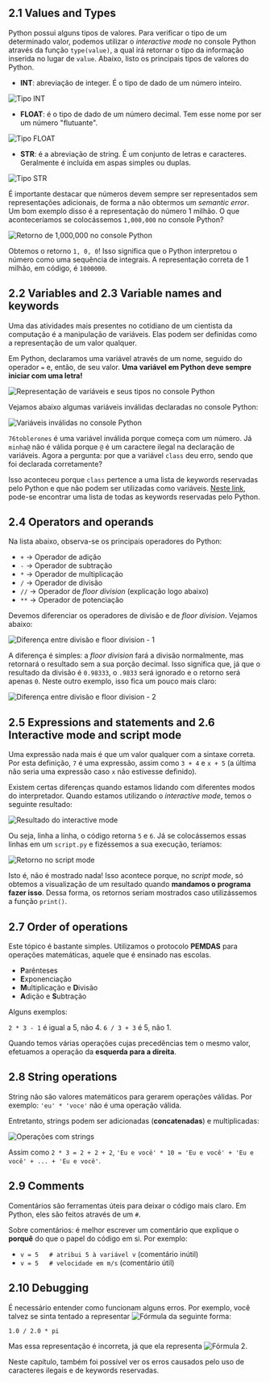## 2.1 Values and Types

Python possui alguns tipos de valores. Para verificar o tipo de um determinado valor, podemos utilizar o _interactive mode_ no console Python através da função ```type(value)```, a qual irá retornar o tipo da informação inserida no lugar de ```value```. Abaixo, listo os principais tipos de valores do Python.

- **INT**: abreviação de integer. É o tipo de dado de um número inteiro.

![Tipo INT](https://i.ibb.co/9g5TkCw/image.png)
- **FLOAT**: é o tipo de dado de um número decimal. Tem esse nome por ser um número "flutuante".

![Tipo FLOAT](https://i.ibb.co/tMSQCjz/image.png)
- **STR**: é a abreviação de string. É um conjunto de letras e caracteres. Geralmente é incluída em aspas simples ou duplas.

![Tipo STR](https://i.ibb.co/R9mT2H9/image.png)

É importante destacar que números devem sempre ser representados sem representações adicionais, de forma a não obtermos um _semantic error_. Um bom exemplo disso é a representação do número 1 milhão. O que aconteceríamos se colocássemos ```1,000,000``` no console Python?

![Retorno de 1,000,000 no console Python](https://i.ibb.co/m4JXRs8/image.png)

Obtemos o retorno ```1, 0, 0```! Isso significa que o Python interpretou o número como uma sequência de integrais. A representação correta de 1 milhão, em código, é ```1000000```.

## 2.2 Variables and 2.3 Variable names and keywords

Uma das atividades mais presentes no cotidiano de um cientista da computação é a manipulação de variáveis. Elas podem ser definidas como a representação de um valor qualquer.

Em Python, declaramos uma variável através de um nome, seguido do operador ```=``` e, então, de seu valor. **Uma variável em Python deve sempre iniciar com uma letra!**

![Representação de variáveis e seus tipos no console Python](https://i.ibb.co/ZV1ZJDr/image.png)

Vejamos abaixo algumas variáveis inválidas declaradas no console Python:

![Variáveis inválidas no console Python](https://i.ibb.co/rQDqPkq/image.png)

```76toblerones``` é uma variável inválida porque começa com um número. Já ```minha@``` não é válida porque ```@``` é um caractere ilegal na declaração de variáveis. Agora a pergunta: por que a variável ```class``` deu erro, sendo que foi declarada corretamente?

Isso aconteceu porque ```class``` pertence a uma lista de keywords reservadas pelo Python e que não podem ser utilizadas como variáveis. [Neste link](https://www.w3schools.in/python-tutorial/keywords/), pode-se encontrar uma lista de todas as keywords reservadas pelo Python.

## 2.4 Operators and operands

Na lista abaixo, observa-se os principais operadores do Python:
- ```+``` -> Operador de adição
- ```-``` -> Operador de subtração
- ```*``` -> Operador de multiplicação
- ```/``` -> Operador de divisão
- ```//``` -> Operador de _floor division_ (explicação logo abaixo)
- ```**``` -> Operador de potenciação

Devemos diferenciar os operadores de divisão e de _floor division_. Vejamos abaixo:

![Diferença entre divisão e floor division - 1](https://i.ibb.co/74ssMyQ/image.png)

A diferença é simples: a _floor division_ fará a divisão normalmente, mas retornará o resultado sem a sua porção decimal. Isso significa que, já que o resultado da divisão é ```0.98333```, o ```.9833``` será ignorado e o retorno será apenas ```0```. Neste outro exemplo, isso fica um pouco mais claro:

![Diferença entre divisão e floor division - 2](https://i.ibb.co/k190QmY/image.png)

## 2.5 Expressions and statements and 2.6 Interactive mode and script mode

Uma expressão nada mais é que um valor qualquer com a sintaxe correta. Por esta definição, ```7``` é uma expressão, assim como ```3 + 4``` e ```x + 5``` (a última não seria uma expressão caso ```x``` não estivesse definido).

Existem certas diferenças quando estamos lidando com diferentes modos do interpretador. Quando estamos utilizando o _interactive mode_, temos o seguinte resultado:

![Resultado do interactive mode](https://i.ibb.co/CHcpcNg/image.png)

Ou seja, linha a linha, o código retorna ```5``` e ```6```. Já se colocássemos essas linhas em um ```script.py``` e fizéssemos a sua execução, teríamos:

![Retorno no script mode](https://i.ibb.co/82Szfmk/image.png)

Isto é, não é mostrado nada! Isso acontece porque, no _script mode_, só obtemos a visualização de um resultado quando **mandamos o programa fazer isso**. Dessa forma, os retornos seriam mostrados caso utilizássemos a função  ```print()```.

## 2.7 Order of operations

Este tópico é bastante simples. Utilizamos o protocolo **PEMDAS** para operações matemáticas, aquele que é ensinado nas escolas.

- **P**arênteses
- **E**xponenciação
- **M**ultiplicação e **D**ivisão
- **A**dição e **S**ubtração

Alguns exemplos:

```2 * 3 - 1``` é igual a 5, não 4. ```6 / 3 + 3``` é 5, não 1.

Quando temos várias operações cujas precedências tem o mesmo valor, efetuamos a operação da **esquerda para a direita**.

## 2.8 String operations

String não são valores matemáticos para gerarem operações válidas. Por exemplo: ```'eu' * 'voce'``` não é uma operação válida.

Entretanto, strings podem ser adicionadas (**concatenadas**) e multiplicadas:

![Operações com strings](https://i.ibb.co/CKfNC5H/image.png)

Assim como ```2 * 3 = 2 + 2 + 2```, ```'Eu e você' * 10 = 'Eu e você' + 'Eu e você' + ... + 'Eu e você'```.

## 2.9 Comments

Comentários são ferramentas úteis para deixar o código mais claro. Em Python, eles são feitos através de um ```#```.

Sobre comentários: é melhor escrever um comentário que explique o **porquê** do que o papel do código em si. Por exemplo:

- ```v = 5   # atribui 5 à variável v``` (comentário inútil)
- ```v = 5   # velocidade em m/s``` (comentário útil)

## 2.10 Debugging

É necessário entender como funcionam alguns erros. Por exemplo, você talvez se sinta tentado a representar ![Fórmula](https://i.ibb.co/72PwXYj/image.png) da seguinte forma:

```1.0 / 2.0 * pi```

Mas essa representação é incorreta, já que ela representa ![Fórmula 2](https://i.ibb.co/54S19dJ/image.png).

Neste capítulo, também foi possível ver os erros causados pelo uso de caracteres ilegais e de keywords reservadas.
